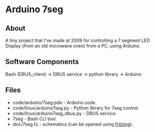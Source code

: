 Arduino 7seg
============

About
-----
A tiny project that I've made at 2009 for controlling a 7 segment LED Display (from an old microwave oven) from a PC, using Arduino.


Software Components
-------------------
Bash (DBUS_client) -> DBUS service -> python library -> Arduino


Files
-----
- code/arduino/7seg.pde - Arduino code.
- code/linux/arduino7seg.py - Python library for 7seg control.
- code/linux/arduino7seg_dbus.py - DBUS service.
- 7seg - Bash CLI tool.
- doc/7seg.fz - schematics (can be opened using [fritzing](http://fritzing.org/)).